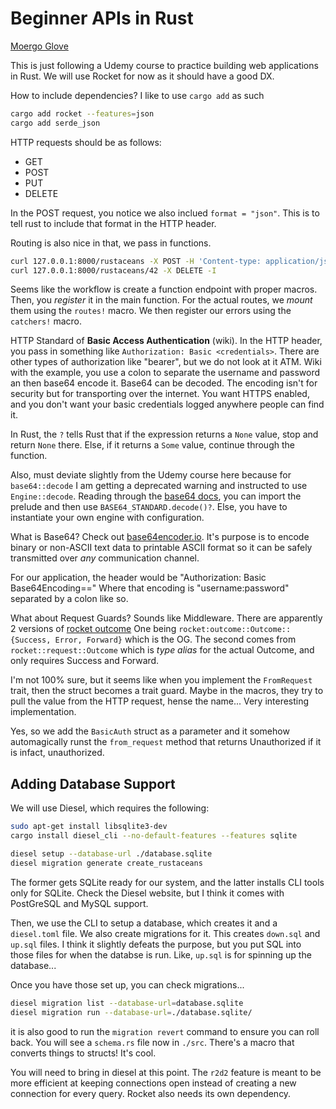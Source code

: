 # Beginner APIs in Rust

[Moergo Glove](https://www.moergo.com/)

This is just following a Udemy course to practice building web applications in Rust. We will use Rocket for now as it should have a good DX. 

How to include dependencies? I like to use `cargo add` as such

```bash
cargo add rocket --features=json
cargo add serde_json
```

HTTP requests should be as follows:
+ GET
+ POST
+ PUT
+ DELETE

In the POST request, you notice we also inclued `format = "json"`.
This is to tell rust to include that format in the HTTP header. 

Routing is also nice in that, we pass in functions.

```bash
curl 127.0.0.1:8000/rustaceans -X POST -H 'Content-type: application/json'
curl 127.0.0.1:8000/rustaceans/42 -X DELETE -I
```

Seems like the workflow is create a function endpoint with proper macros.
Then, you _register_ it in the main function.
For the actual routes, we _mount_ them using the `routes!` macro.
We then register our errors using the `catchers!` macro.

HTTP Standard of **Basic Access Authentication** (wiki). 
In the HTTP header, you pass in something like `Authorization: Basic <credentials>`.
There are other types of authorization like "bearer", but we do not look at it ATM.
Wiki with the example, you use a colon to separate the username and password an then 
base64 encode it. 
Base64 can be decoded.
The encoding isn't for security but for transporting over the internet. 
You want HTTPS enabled, and you don't want your basic credentials logged anywhere people can find it. 

In Rust, the `?` tells Rust that if the expression returns a `None` value, stop and return `None` there.
Else, if it returns a `Some` value, continue through the function. 

Also, must deviate slightly from the Udemy course here because for `base64::decode` I am getting
a deprecated warning and instructed to use `Engine::decode`. 
Reading through the [base64 docs](https://docs.rs/base64/latest/base64/), you can import the
prelude and then use `BASE64_STANDARD.decode()?`.
Else, you have to instantiate your own engine with configuration.

What is Base64? Check out [base64encoder.io](https://www.base64encoder.io/learn/). 
It's purpose is to encode binary or non-ASCII text data to printable ASCII format so
it can be safely transmitted over _any_ communication channel. 

For our application, the header would be "Authorization: Basic Base64Encoding=="
Where that encoding is "username:password" separated by a colon like so.

What about Request Guards? Sounds like Middleware.
There are apparently 2 versions of [rocket outcome](https://docs.rs.rocket/latest/rocket/outcome/)
One being `rocket:outcome::Outcome::{Success, Error, Forward}` which is the OG.
The second comes from `rocket::request::Outcome` which is _type alias_ for the 
actual Outcome, and only requires Success and Forward. 

I'm not 100% sure, but it seems like when you implement the `FromRequest` trait,
then the struct becomes a trait guard. 
Maybe in the macros, they try to pull the value from the HTTP request, 
hense the name...
Very interesting implementation. 

Yes, so we add the `BasicAuth` struct as a parameter and it
somehow automagically runst the `from_request` method that
returns Unauthorized if it is infact, unauthorized. 

## Adding Database Support

We will use Diesel, which requires the following:

```bash
sudo apt-get install libsqlite3-dev
cargo install diesel_cli --no-default-features --features sqlite

diesel setup --database-url ./database.sqlite
diesel migration generate create_rustaceans
```

The former gets SQLite ready for our system, and the latter installs CLI tools only for SQLite.
Check the Diesel website, but I think it comes with PostGreSQL and MySQL support.

Then, we use the CLI to setup a database, which creates it and a `diesel.toml` file.
We also create migrations for it.
This creates `down.sql` and `up.sql` files. 
I think it slightly defeats the purpose, but you put SQL into those files for when the databse is run.
Like, `up.sql` is for spinning up the database...

Once you have those set up, you can check migrations...

```bash
diesel migration list --database-url=database.sqlite
diesel migration run --database-url=./database.sqlite/
```

it is also good to run the `migration revert` command to ensure you can roll back.
You will see a `schema.rs` file now in `./src`. 
There's a macro that converts things to structs! It's cool.

You will need to bring in diesel at this point. The `r2d2` feature is meant to be more
efficient at keeping connections open instead of creating a new connection for every query.
Rocket also needs its own dependency.
